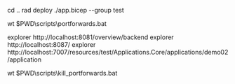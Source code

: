 cd ..
rad deploy ./app.bicep --group test

wt $PWD\scripts\portforwards.bat

explorer http://localhost:8081/overview/backend
explorer http://localhost:8087/
explorer http://localhost:7007/resources/test/Applications.Core/applications/demo02/application

wt $PWD\scripts\kill_portforwards.bat